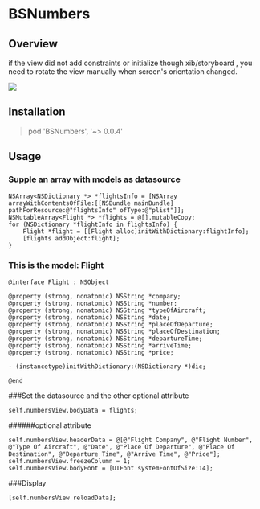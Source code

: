 # BSNumbers

## Overview

if the view did not add constraints or initialize though xib/storyboard , you need to rotate the view manually when screen's orientation changed.

![](https://github.com/blurryssky/BSNumbers/blob/master/Screenshots/BSNumbersGIF.gif)

## Installation

> pod 'BSNumbers', '~> 0.0.4'

## Usage

### Supple an array with models as datasource

    NSArray<NSDictionary *> *flightsInfo = [NSArray arrayWithContentsOfFile:[[NSBundle mainBundle] pathForResource:@"flightsInfo" ofType:@"plist"]];
    NSMutableArray<Flight *> *flights = @[].mutableCopy;
    for (NSDictionary *flightInfo in flightsInfo) {
        Flight *flight = [[Flight alloc]initWithDictionary:flightInfo];
        [flights addObject:flight];
    }
    
### This is the model: Flight

    @interface Flight : NSObject

    @property (strong, nonatomic) NSString *company;
    @property (strong, nonatomic) NSString *number;
    @property (strong, nonatomic) NSString *typeOfAircraft;
    @property (strong, nonatomic) NSString *date;
    @property (strong, nonatomic) NSString *placeOfDeparture;
    @property (strong, nonatomic) NSString *placeOfDestination;
    @property (strong, nonatomic) NSString *departureTime;
    @property (strong, nonatomic) NSString *arriveTime;
    @property (strong, nonatomic) NSString *price;

    - (instancetype)initWithDictionary:(NSDictionary *)dic;

    @end

###Set the datasource and the other optional attribute

    self.numbersView.bodyData = flights;
    
######optional attribute

    self.numbersView.headerData = @[@"Flight Company", @"Flight Number", @"Type Of Aircraft", @"Date", @"Place Of Departure", @"Place Of Destination", @"Departure Time", @"Arrive Time", @"Price"];
    self.numbersView.freezeColumn = 1;
    self.numbersView.bodyFont = [UIFont systemFontOfSize:14];
    
###Display

    [self.numbersView reloadData];
